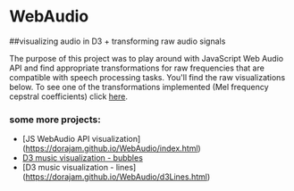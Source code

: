 # WebAudio
##visualizing audio in D3 + transforming raw audio signals

The purpose of this project was to play around with JavaScript Web Audio API and find appropriate transformations for raw frequencies that are compatible with speech processing tasks. You'll find the raw visualizations below. To see one of the transformations implemented (Mel frequency cepstral coefficients) click [here](https://github.com/dorajam/Voice-detection/tree/master/soundTransformation).

### some more projects:
- [JS WebAudio API visualization] (https://dorajam.github.io/WebAudio/index.html)  
- [D3 music visualization - bubbles](https://dorajam.github.io/WebAudio/CollD3tection.html)  
- [D3 music visualization - lines] (https://dorajam.github.io/WebAudio/d3Lines.html)  

